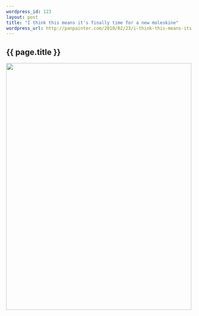 ```yaml
--- 
wordpress_id: 123
layout: post
title: "I think this means it's finally time for a new moleskine"
wordpress_url: http://panpainter.com/2010/02/23/i-think-this-means-its-finally-time-for-a-new-moleskine/
---
```


## {{ page.title }}

<a class="image_wrapper" href='https://s3.amazonaws.com/panpainter/busted_moleskine.jpg'><img src="https://s3.amazonaws.com/panpainter/busted_moleskine.jpg" width="500" height="667"/></a>
